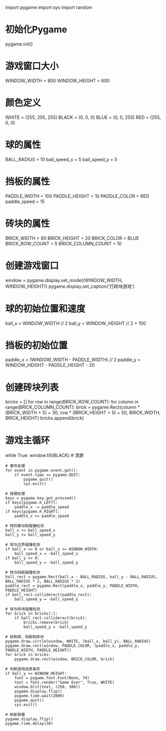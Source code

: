 import pygame
import sys
import random

# 初始化Pygame
pygame.init()

# 游戏窗口大小
WINDOW_WIDTH = 800
WINDOW_HEIGHT = 600

# 颜色定义
WHITE = (255, 255, 255)
BLACK = (0, 0, 0)
BLUE = (0, 0, 255)
RED = (255, 0, 0)

# 球的属性
BALL_RADIUS = 10
ball_speed_x = 5
ball_speed_y = 5

# 挡板的属性
PADDLE_WIDTH = 100
PADDLE_HEIGHT = 10
PADDLE_COLOR = RED
paddle_speed = 15

# 砖块的属性
BRICK_WIDTH = 80
BRICK_HEIGHT = 20
BRICK_COLOR = BLUE
BRICK_ROW_COUNT = 5
BRICK_COLUMN_COUNT = 10

# 创建游戏窗口
window = pygame.display.set_mode((WINDOW_WIDTH, WINDOW_HEIGHT))
pygame.display.set_caption('打砖块游戏')

# 球的初始位置和速度
ball_x = WINDOW_WIDTH // 2
ball_y = WINDOW_HEIGHT // 2 + 100

# 挡板的初始位置
paddle_x = (WINDOW_WIDTH - PADDLE_WIDTH) // 2
paddle_y = WINDOW_HEIGHT - PADDLE_HEIGHT - 20

# 创建砖块列表
bricks = []
for row in range(BRICK_ROW_COUNT):
    for column in range(BRICK_COLUMN_COUNT):
        brick = pygame.Rect(column * (BRICK_WIDTH + 5) + 30, row * (BRICK_HEIGHT + 5) + 50, BRICK_WIDTH, BRICK_HEIGHT)
        bricks.append(brick)

# 游戏主循环
while True:
    window.fill(BLACK)  # 清屏
    
    # 事件处理
    for event in pygame.event.get():
        if event.type == pygame.QUIT:
            pygame.quit()
            sys.exit()

    # 按键处理
    keys = pygame.key.get_pressed()
    if keys[pygame.K_LEFT]:
        paddle_x -= paddle_speed
    if keys[pygame.K_RIGHT]:
        paddle_x += paddle_speed
    
    # 球的移动和碰撞检测
    ball_x += ball_speed_x
    ball_y += ball_speed_y
    
    # 球与边界碰撞检测
    if ball_x <= 0 or ball_x >= WINDOW_WIDTH:
        ball_speed_x = -ball_speed_x
    if ball_y <= 0:
        ball_speed_y = -ball_speed_y
    
    # 球与挡板碰撞检测
    ball_rect = pygame.Rect(ball_x - BALL_RADIUS, ball_y - BALL_RADIUS, BALL_RADIUS * 2, BALL_RADIUS * 2)
    paddle_rect = pygame.Rect(paddle_x, paddle_y, PADDLE_WIDTH, PADDLE_HEIGHT)
    if ball_rect.colliderect(paddle_rect):
        ball_speed_y = -ball_speed_y
    
    # 球与砖块碰撞检测
    for brick in bricks[:]:
        if ball_rect.colliderect(brick):
            bricks.remove(brick)
            ball_speed_y = -ball_speed_y
    
    # 绘制球、挡板和砖块
    pygame.draw.circle(window, WHITE, (ball_x, ball_y), BALL_RADIUS)
    pygame.draw.rect(window, PADDLE_COLOR, (paddle_x, paddle_y, PADDLE_WIDTH, PADDLE_HEIGHT))
    for brick in bricks:
        pygame.draw.rect(window, BRICK_COLOR, brick)
    
    # 判断游戏结束条件
    if ball_y >= WINDOW_HEIGHT:
        font = pygame.font.Font(None, 74)
        text = font.render("Game Over", True, WHITE)
        window.blit(text, (250, 300))
        pygame.display.flip()
        pygame.time.wait(2000)
        pygame.quit()
        sys.exit()

    # 刷新屏幕
    pygame.display.flip()
    pygame.time.delay(30)
